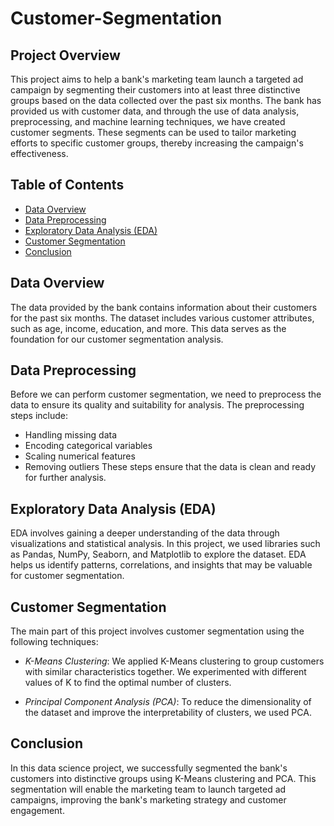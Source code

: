 # Customer-Segmentation
## Project Overview
This project aims to help a bank's marketing team launch a targeted ad campaign by segmenting their customers into at least three distinctive groups based on the data collected over the past six months.
The bank has provided us with customer data, and through the use of data analysis, preprocessing, and machine learning techniques, we have created customer segments.
These segments can be used to tailor marketing efforts to specific customer groups, thereby increasing the campaign's effectiveness.

## Table of Contents
- [Data Overview](#data-overview)
- [Data Preprocessing](#data-preprocessing)
- [Exploratory Data Analysis (EDA)](#exploratory-data-analysis-eda)
- [Customer Segmentation](#customer-segmentation)
- [Conclusion](#conclusion)

## Data Overview
The data provided by the bank contains information about their customers for the past six months. 
The dataset includes various customer attributes, such as age, income, education, and more.
This data serves as the foundation for our customer segmentation analysis.

## Data Preprocessing
Before we can perform customer segmentation, we need to preprocess the data to ensure its quality and suitability for analysis. The preprocessing steps include:
- Handling missing data
- Encoding categorical variables
- Scaling numerical features
- Removing outliers
These steps ensure that the data is clean and ready for further analysis.

## Exploratory Data Analysis (EDA)
EDA involves gaining a deeper understanding of the data through visualizations and statistical analysis.
In this project, we used libraries such as Pandas, NumPy, Seaborn, and Matplotlib to explore the dataset.
EDA helps us identify patterns, correlations, and insights that may be valuable for customer segmentation.

## Customer Segmentation
The main part of this project involves customer segmentation using the following techniques:

- *K-Means Clustering*: We applied K-Means clustering to group customers with similar characteristics together. We experimented with different values of K to find the optimal number of clusters.

- *Principal Component Analysis (PCA)*: To reduce the dimensionality of the dataset and improve the interpretability of clusters, we used PCA.

## Conclusion
In this data science project, we successfully segmented the bank's customers into distinctive groups using K-Means clustering and PCA.
This segmentation will enable the marketing team to launch targeted ad campaigns, improving the bank's marketing strategy and customer engagement.
